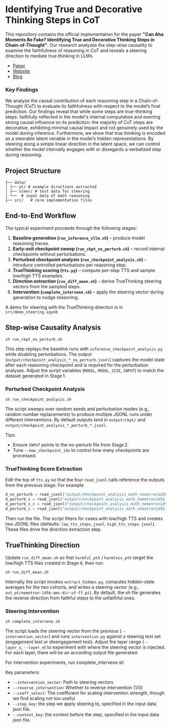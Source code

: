 # Identifying True and Decorative Thinking Steps in CoT

This repository contains the official implementation for the paper **"Can Aha Moments Be Fake?
Identifying True and Decorative Thinking Steps in Chain-of-Thought"**. Our research analyzes the step-wise causality to examine the faithfulness of reasoning in CoT and reveals a steering direction to mediate true thinking in LLMs.

- [Paper]()
- [Website](https://andotalao24.github.io/Identify_true_decorative_thinking/)
- [Blog]()


### Key Findings

We analyze the causal contribution of each reasoning step in a Chain-of-Thought (CoT) to evaluate its faithfulness with respect to the model’s final prediction. Our findings reveal that while some steps are true-thinking steps: faithfully reflected in the model's internal computation and exerting strong causal influence on its prediction: the majority of CoT steps are decorative, exhibiting minimal causal impact and not genuinely used by the model during inference. Furthermore, we show that true thinking is encoded as a steerable latent variable in the model’s hidden representations. By steering along a simple linear direction in the latent space, we can control whether the model internally engages with or disregards a verbalized step during reasoning.

##  Project Structure

```
├── data/  
│ ├── pt/ # example directions extracted  
│ ├── steer/ # test data for steering  
│ └──  # input data of math reasoning  
├── src/   # core implementation files
```

## End-to-End Workflow

The typical experiment proceeds through the following stages:

1. **Baseline generation (`run_inference_vllm.sh`)** – produce model reasoning traces.
2. **Early-exit checkpoint sweep (`run_ckpt_no_perturb.sh`)** – record internal checkpoints without perturbations.
3. **Perturbed checkpoint analysis (`run_checkpoint_analysis.sh`)** – introduce controlled perturbations per reasoning step.
4. **TrueThinking scoring (`tts.py`)** – compute per-step TTS and sample low/high TTS examples.
5. **Direction extraction (`run_diff_mean.sh`)** – derive TrueThinking steering vectors from the sampled steps.
6. **Intervention (`complete_intervene.sh`)** – apply the steering vector during generation to nudge reasoning.

A demo for steering with the TrueThinking direction is in `src/demo_steering.ipynb` 

## Step-wise Causality Analysis

```
sh run_ckpt_no_perturb.sh
```

This step replays the baseline runs with `inference_checkpoint_analysis.py` while disabling perturbations. The output (`output/checkpoint_analysis_*_no_perturb.jsonl`) captures the model state after each reasoning checkpoint and is required for the perturbation analyses. Adjust the script variables (`MODEL`, `MODEL_SIZE`, `INPUT`) to match the dataset generated in Stage 1.

### Perturbed Checkpoint Analysis

```
sh run_checkpoint_analysis.sh
```

The script sweeps over random seeds and perturbation modes (e.g., random number replacements) to produce multiple JSONL runs under different interventions. By default outputs land in `output/ckpt/` and `output/checkpoint_analysis_*_perturb_*.jsonl`.

Tips:
- Ensure `INPUT` points to the no-perturb file from Stage 2.
- Tune `--max_checkpoint_idx` to control how many checkpoints are processed.


### TrueThinking Score Extraction

Edit the top of `tts.py` so that the four `read_jsonl` calls reference the outputs from the previous stage:
For example 
```python
d_no_perturb = read_jsonl("output/checkpoint_analysis_math_nemotron1d5b_right_no_perturb.jsonl")
d_perturb_s = read_jsonl("output/checkpoint_analysis_math_nemotron1d5b_100_add_small_all_num_perturb_s.jsonl")
d_perturb_s_c = read_jsonl("output/checkpoint_analysis_math_nemotron1d5b_100_add_small_all_num_perturb_s_c.jsonl")
d_perturb_c = read_jsonl("output/checkpoint_analysis_math_nemotron1d5b_100_add_small_all_num_perturb_c.jsonl")
```

Then run the file. The script filters for cases with low/high TTS and creates two JSONL files (defaults: `low_tts_steps.jsonl`, `high_tts_steps.jsonl`). These files drive the direction extraction step.

## TrueThinking Direction

Update `run_diff_mean.sh` so that `harmful_pth` / `harmless_pth` target the low/high TTS files created in Stage 4, then run:

```
sh run_diff_mean.sh
```

Internally the script invokes `extract_hidden.py`, computes hidden-state averages for the two cohorts, and writes a steering vector (e.g., `out_pt/nemotron-1d5b-amc-dir-uf-ff.pt`). By default, the sh file generates the reverse direction from faithful steps to the unfaithful ones.

### Steering Intervention

```
sh complete_intervene.sh
```

The script loads the steering vector from the previous (`--intervention_vector`) and runs `intervention.py` against a steering test set (engagement test or disengagement test). 
Adjust the layer range (`--layer_s`, `--layer_e`) to experiment with where the steering vector is injected. For each layer, there will be an according output file generated.


For intervention experiments,  run complete_intervene.sh  

Key parameters:
- `--intervention_vector`: Path to steering vectors
- `--reverse_intervention`: Whether to reverse intervention (1/0)
- `--coeff_select`: The coefficient for scaling intervention strength, though we find scaling not too useful
- `--step_key`: the step we apply steering to, specified in the input data json file.
- `--context_key`: the context before the step, specified in the input data json file. 



